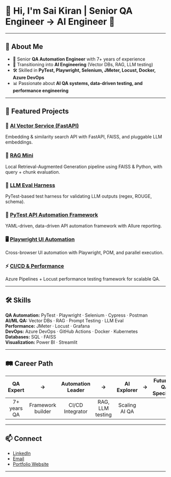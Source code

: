 # 👋 Hi, I'm Sai Kiran | Senior QA Engineer → AI Engineer 🚀

---

## 🌟 About Me  

- 🔭 Senior **QA Automation Engineer** with 7+ years of experience  
- 🤖 Transitioning into **AI Engineering** (Vector DBs, RAG, LLM testing)  
- 🛠 Skilled in **PyTest, Playwright, Selenium, JMeter, Locust, Docker, Azure DevOps**  
- 📊 Passionate about **AI QA systems, data-driven testing, and performance engineering**  

---

## 🚀 Featured Projects  

### 🤖 [AI Vector Service (FastAPI)](https://github.com/Saik0018/ai-vector-service-fastapi)  
Embedding & similarity search API with FastAPI, FAISS, and pluggable LLM embeddings.  

### 🧠 [RAG Mini](https://github.com/Saik0018/rag-mini)  
Local Retrieval-Augmented Generation pipeline using FAISS & Python, with query + chunk evaluation.  

### 🧪 [LLM Eval Harness](https://github.com/Saik0018/llm-eval-harness)  
PyTest-based test harness for validating LLM outputs (regex, ROUGE, schema).  

### 🧾 [PyTest API Automation Framework](https://github.com/Saik0018/pytest-api-automation-framework)  
YAML-driven, data-driven API automation framework with Allure reporting.  

### 🖥️ [Playwright UI Automation](https://github.com/Saik0018/playwright-ui-automation)  
Cross-browser UI automation with Playwright, POM, and parallel execution.  

### ⚡ [CI/CD & Performance](https://github.com/Saik0018/ci-cd-automation-pipeline)  
Azure Pipelines + Locust performance testing framework for scalable QA.  

---

## 🛠 Skills  

**QA Automation:** PyTest · Playwright · Selenium · Cypress · Postman  
**AI/ML QA:** Vector DBs · RAG · Prompt Testing · LLM Eval  
**Performance:** JMeter · Locust · Grafana  
**DevOps:** Azure DevOps · GitHub Actions · Docker · Kubernetes  
**Databases:** SQL · FAISS  
**Visualization:** Power BI · Streamlit  

---

## 🛤️ Career Path  

| **QA Expert** | → | **Automation Leader** | → | **AI Explorer** | → | **Future AI QA Specialist** |
|:---:|:---:|:---:|:---:|:---:|:---:|:---:|
| 7+ years QA | Framework builder | CI/CD Integrator | RAG, LLM testing | Scaling AI QA |

---

## 📫 Connect  

- [LinkedIn](http://linkedin.com/in/sai-kiran-94ba92209)  
- [Email](mailto:dunsaikiran@gmail.com)  
- [Portfolio Website](https://saik0018.github.io)  

---